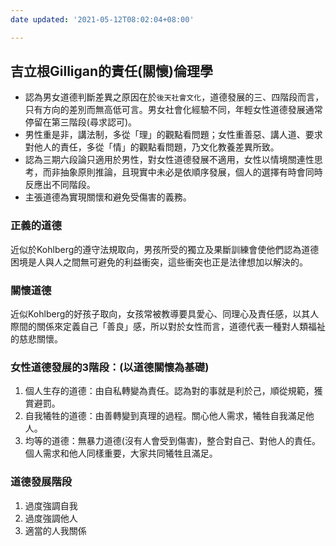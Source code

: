 ```yaml
---
date updated: '2021-05-12T08:02:04+08:00'

---
```


## 吉立根Gilligan的責任(關懷)倫理學

-   認為男女道德判斷差異之原因在於`後天社會文化`，道德發展的三、四階段而言，只有方向的差別而無高低可言。男女社會化經驗不同，年輕女性道德發展通常停留在第三階段(尋求認可)。
-   男性重是非，講法制，多從「理」的觀點看問題；女性重善惡、講人道、要求對他人的責任，多從「情」的觀點看問題，乃文化教養差異所致。
-   認為三期六段論只適用於男性，對女性道德發展不適用，女性以情境關連性思考，而非抽象原則推論，且現實中未必是依順序發展，個人的選擇有時會同時反應出不同階段。
-   主張道德為實現關懷和避免受傷害的義務。

### 正義的道德

近似於Kohlberg的遵守法規取向，男孩所受的獨立及果斷訓練會使他們認為道德困境是人與人之間無可避免的利益衝突，這些衝突也正是法律想加以解決的。

### 關懷道德

近似Kohlberg的好孩子取向，女孩常被教導要具愛心、同理心及責任感，以其人際間的關係來定義自己「善良」感，所以對於女性而言，道德代表一種對人類福祉的慈悲關懷。

### 女性道德發展的3階段：(以道德關懷為基礎)

1.  個人生存的道德：由自私轉變為責任。認為對的事就是利於己，順從規範，獲賞避罰。
2.  自我犧牲的道德：由善轉變到真理的過程。關心他人需求，犧牲自我滿足他人。
3.  均等的道德：無暴力道德(沒有人會受到傷害)，整合對自己、對他人的責任。個人需求和他人同樣重要，大家共同犧牲且滿足。

### 道德發展階段

1.  過度強調自我
2.  過度強調他人
3.  適當的人我關係

